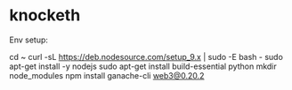 # knocketh

Env setup:

cd ~
curl -sL https://deb.nodesource.com/setup_9.x | sudo -E bash -
sudo apt-get install -y nodejs
sudo apt-get install build-essential python
mkdir node_modules
npm install ganache-cli web3@0.20.2

